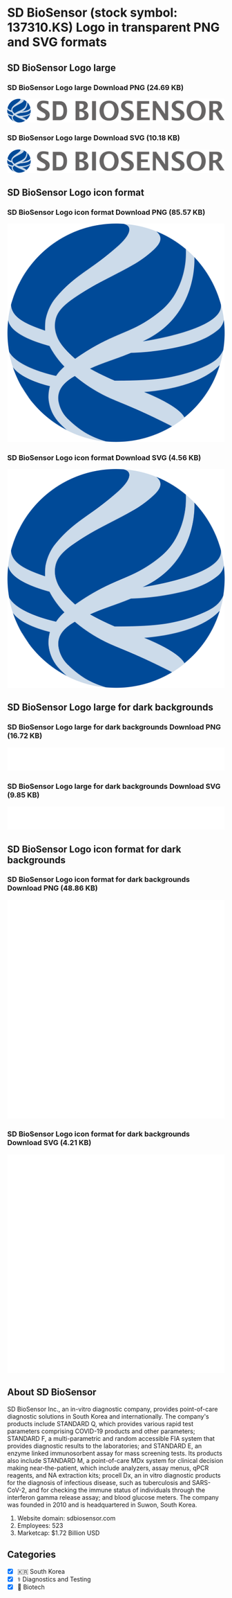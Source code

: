 # SD BioSensor (stock symbol: 137310.KS) Logo in transparent PNG and SVG formats

## SD BioSensor Logo large

### SD BioSensor Logo large Download PNG (24.69 KB)

![SD BioSensor Logo large Download PNG (24.69 KB)](/img/orig/137310.KS_BIG-7fd6f0f5.png)

### SD BioSensor Logo large Download SVG (10.18 KB)

![SD BioSensor Logo large Download SVG (10.18 KB)](/img/orig/137310.KS_BIG-7c9a14a1.svg)

## SD BioSensor Logo icon format

### SD BioSensor Logo icon format Download PNG (85.57 KB)

![SD BioSensor Logo icon format Download PNG (85.57 KB)](/img/orig/137310.KS-f139cc4f.png)

### SD BioSensor Logo icon format Download SVG (4.56 KB)

![SD BioSensor Logo icon format Download SVG (4.56 KB)](/img/orig/137310.KS-d5b4d46b.svg)

## SD BioSensor Logo large for dark backgrounds

### SD BioSensor Logo large for dark backgrounds Download PNG (16.72 KB)

![SD BioSensor Logo large for dark backgrounds Download PNG (16.72 KB)](/img/orig/137310.KS_BIG.D-33c897d7.png)

### SD BioSensor Logo large for dark backgrounds Download SVG (9.85 KB)

![SD BioSensor Logo large for dark backgrounds Download SVG (9.85 KB)](/img/orig/137310.KS_BIG.D-5e268dcf.svg)

## SD BioSensor Logo icon format for dark backgrounds

### SD BioSensor Logo icon format for dark backgrounds Download PNG (48.86 KB)

![SD BioSensor Logo icon format for dark backgrounds Download PNG (48.86 KB)](/img/orig/137310.KS.D-0913516e.png)

### SD BioSensor Logo icon format for dark backgrounds Download SVG (4.21 KB)

![SD BioSensor Logo icon format for dark backgrounds Download SVG (4.21 KB)](/img/orig/137310.KS.D-5a454897.svg)

## About SD BioSensor

SD BioSensor Inc., an in-vitro diagnostic company, provides point-of-care diagnostic solutions in South Korea and internationally. The company's products include STANDARD Q, which provides various rapid test parameters comprising COVID-19 products and other parameters; STANDARD F, a multi-parametric and random accessible FIA system that provides diagnostic results to the laboratories; and STANDARD E, an enzyme linked immunosorbent assay for mass screening tests. Its products also include STANDARD M, a point-of-care MDx system for clinical decision making near-the-patient, which include analyzers, assay menus, qPCR reagents, and NA extraction kits; procell Dx, an in vitro diagnostic products for the diagnosis of infectious disease, such as tuberculosis and SARS-CoV-2, and for checking the immune status of individuals through the interferon gamma release assay; and blood glucose meters. The company was founded in 2010 and is headquartered in Suwon, South Korea.

1. Website domain: sdbiosensor.com
2. Employees: 523
3. Marketcap: $1.72 Billion USD


## Categories
- [x] 🇰🇷 South Korea
- [x] ⚕️ Diagnostics and Testing
- [x] 🧬 Biotech
